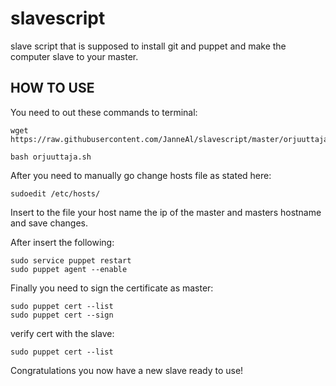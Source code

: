 # slavescript

slave script that is supposed to install git and puppet and make the computer slave to your master.

## HOW TO USE

You need to out these commands to terminal:

    wget https://raw.githubusercontent.com/JanneAl/slavescript/master/orjuuttaja.sh

    bash orjuuttaja.sh

After you need to manually go change hosts file as stated here:

    sudoedit /etc/hosts/ 
    
Insert to the file your host name the ip of the master and masters hostname and save changes.

After insert the following:

    sudo service puppet restart
    sudo puppet agent --enable

Finally you need to sign the certificate as master:

    sudo puppet cert --list
    sudo puppet cert --sign
    
 verify cert with the slave:
 
    sudo puppet cert --list
    
 Congratulations you now have a new slave ready to use!
